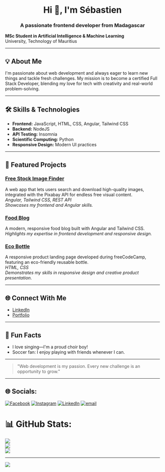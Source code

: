 <h1 align="center">Hi 👋, I'm Sébastien</h1>
<h3 align="center">A passionate frontend developer from Madagascar</h3>

**MSc Student in Artificial Intelligence & Machine Learning**  
University, Technology of Mauritius

---

## 💡 About Me

I'm passionate about web development and always eager to learn new things and tackle fresh challenges. My mission is to become a certified Full Stack Developer, blending my love for tech with creativity and real-world problem-solving.

---

## 🛠️ Skills & Technologies

- **Frontend:** JavaScript, HTML, CSS, Angular, Tailwind CSS
- **Backend:** NodeJS
- **API Testing:** Insomnia
- **Scientific Computing:** Python
- **Responsive Design:** Modern UI practices

---

## 🚀 Featured Projects

### [Free Stock Image Finder](https://github.com/Ainasebastien56/portfolio-Sebastien-Randriamanana)
A web app that lets users search and download high-quality images, integrated with the Pixabay API for endless free visual content.  
*Angular, Tailwind CSS, REST API*  
*Showcases my frontend and Angular skills.*

### [Food Blog](https://github.com/Ainasebastien56/landing-page)
A modern, responsive food blog built with Angular and Tailwind CSS.  
*Highlights my expertise in frontend development and responsive design.*

### [Eco Bottle](https://github.com/Ainasebastien56/technical-documentation)
A responsive product landing page developed during freeCodeCamp, featuring an eco-friendly reusable bottle.  
*HTML, CSS*  
*Demonstrates my skills in responsive design and creative product presentation.*

---

## 🌐 Connect With Me

- [LinkedIn](https://www.linkedin.com/in/sebastienrandriamanana)
- [Portfolio](https://portfolio-sebastien-randriamanana.vercel.app)

---

## 🎵 Fun Facts

- I love singing—I'm a proud choir boy!
- Soccer fan: I enjoy playing with friends whenever I can.

---

> "Web development is my passion. Every new challenge is an opportunity to grow."

---

## 🌐 Socials:
[![Facebook](https://img.shields.io/badge/Facebook-%231877F2.svg?logo=Facebook&logoColor=white)](https://www.facebook.com/aina.mahomie/) [![Instagram](https://img.shields.io/badge/Instagram-%23E4405F.svg?logo=Instagram&logoColor=white)](https://www.instagram.com/lovasoa_aina/) [![LinkedIn](https://img.shields.io/badge/LinkedIn-%230077B5.svg?logo=linkedin&logoColor=white)](https://www.linkedin.com/in/sebastienrandriamanana/) [![email](https://img.shields.io/badge/Email-D14836?logo=gmail&logoColor=white)](mailto:sebastienrandriamanana3@gmail.com) 



# 📊 GitHub Stats:
![](https://github-readme-stats.vercel.app/api?username=Ainasebastien56&theme=dark&hide_border=false&include_all_commits=true&count_private=true)<br/>
![](https://nirzak-streak-stats.vercel.app/?user=Ainasebastien56&theme=dark&hide_border=false)<br/>
![](https://github-readme-stats.vercel.app/api/top-langs/?username=Ainasebastien56&theme=dark&hide_border=false&include_all_commits=true&count_private=true&layout=compact)

---
[![](https://visitcount.itsvg.in/api?id=Ainasebastien56&icon=0&color=0)](https://visitcount.itsvg.in)

<!-- Proudly created with GPRM ( https://gprm.itsvg.in ) -->
